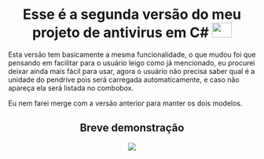 <div align="center"><h1>Esse é a segunda versão do meu projeto de antivirus em C# <img width="40" height="30" src="https://cdn.jsdelivr.net/gh/devicons/devicon/icons/csharp/csharp-plain.svg" /></h1></div>

<div><p> Esta versão tem basicamente a mesma funcionalidade, o que mudou foi que pensando em facilitar para o usuário leigo como já mencionado, eu procurei deixar ainda mais fácil para usar, agora o usuário não precisa saber qual é a unidade do pendrive pois será carregada automaticamente, e caso não apareça ela será listada no combobox. </p>

<p> Eu nem farei merge com a versão anterior para manter os dois modelos. </p>



<div align="center"><h2>Breve demonstração</h2><img src="https://github.com/OVinicius1995/Anti_virus/blob/Ant_Virus_Versão_1.2/assets/ant-virus_1.2.gif"/>

</div>



